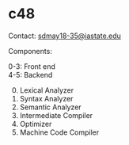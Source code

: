 # c48
Contact: sdmay18-35@iastate.edu

Components:

0-3: Front end  <br />
4-5: Backend  <br />


0. Lexical Analyzer
1. Syntax Analyzer
2. Semantic Analyzer
3. Intermediate Compiler
4. Optimizer
5. Machine Code Compiler